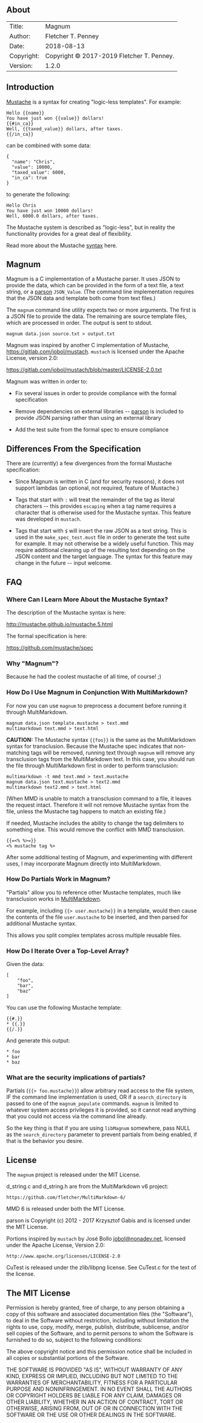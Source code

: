 ## About ##

|	|	|  
| ----------	| -------------------------	|  
| Title:	| Magnum	|  
| Author:	| Fletcher T. Penney	|  
| Date:	| 2018-08-13	|  
| Copyright:	| Copyright © 2017-2019 Fletcher T. Penney.	|  
| Version:	| 1.2.0	|  


## Introduction ##

[Mustache] is a syntax for creating "logic-less templates". For example:

	Hello {{name}}
	You have just won {{value}} dollars!
	{{#in_ca}}
	Well, {{taxed_value}} dollars, after taxes.
	{{/in_ca}}

can be combined with some data:

	{
	  "name": "Chris",
	  "value": 10000,
	  "taxed_value": 6000,
	  "in_ca": true
	}

to generate the following:

	Hello Chris
	You have just won 10000 dollars!
	Well, 6000.0 dollars, after taxes.


The Mustache system is described as "logic-less", but in reality the
functionality provides for a great deal of flexibility.

Read more about the Mustache [syntax] here.


## Magnum ##

Magnum is a C implementation of a Mustache parser.  It uses JSON to provide
the data, which can be provided in the form of a text file, a text string, or
a [parson] `JSON_Value`.  (The command line implementation requires that the
JSON data and template both come from text files.)

The `magnum` command line utility expects two or more arguments.  The first is
a JSON file to provide the data.  The remaining are source template files,
which are processed in order.  The output is sent to stdout.

	magnum data.json source.txt > output.txt

Magnum was inspired by another C implementation of Mustache,
<https://gitlab.com/jobol/mustach>.  `mustach` is licensed  under the Apache
License, version 2.0:

<https://gitlab.com/jobol/mustach/blob/master/LICENSE-2.0.txt>


Magnum was written in order to:

*   Fix several issues in order to provide compliance with the formal
	specification

*	Remove dependencies on external libraries -- [parson] is included to provide
	JSON parsing rather than using an external library

*	Add the test suite from the formal spec to ensure compliance


## Differences From the Specification ##

There are (currently) a few divergences from the formal Mustache
specification:

*	Since Magnum is written in C (and for security reasons), it does not support
	lambdas (an optional, not required, feature of Mustache.)

*	Tags that start with `:` will treat the remainder of the tag as literal
	characters -- this provides `escaping` when a tag name requires a character
	that is otherwise used for the Mustache syntax.  This feature was developed
	in `mustach`.

*   Tags that start with `$` will insert the raw JSON as a text string. This
	is used in the `make_spec_test.must` file in order to generate the test
	suite for example. It may not otherwise be a widely useful function. This
	may require additional cleaning up of the resulting text depending on the
	JSON content and the target language.  The syntax for this feature may
	change in the future -- input welcome.


## FAQ ##

### Where Can I Learn More About the Mustache Syntax? ###

The description of the Mustache syntax is here:

<http://mustache.github.io/mustache.5.html>

The formal specification is here:

<https://github.com/mustache/spec>


### Why "Magnum"? ###

Because he had the coolest mustache of all time, of course! ;)


### How Do I Use Magnum in Conjunction With MultiMarkdown? ###

For now you can use `magnum` to preprocess a document before running it
through MultiMarkdown.

	magnum data.json template.mustache > text.mmd
	multimarkdown text.mmd > text.html

**CAUTION:**  The Mustache syntax `{{foo}}` is the same as the MultiMarkdown
syntax for transclusion.  Because the Mustache spec indicates that non-
matching tags will be removed, running text through `magnum` will remove any
transclusion tags from the MultiMarkdown text.  In this case, you should run
the file through MultiMarkdown first in order to perform transclusion:

	multimarkdown -t mmd text.mmd > text.mustache
	magnum data.json text.mustache > text2.mmd
	multimarkdown text2.mmd > text.html

(When MMD is unable to match a transclusion command to a file, it leaves the
request intact.  Therefore it will not remove Mustache syntax from the file,
unless the Mustache tag happens to match an existing file.)

If needed, Mustache includes the ability to change the tag delimiters to
something else.  This would remove the conflict with MMD transclusion.

	{{=<% %>=}}
	<% mustache tag %>


After some additional testing of Magnum, and experimenting with different
uses, I may incorporate Magnum directly into MultiMarkdown.


### How Do Partials Work in Magnum? ###

"Partials" allow you to reference other Mustache templates, much like
transclusion works in
[MultiMarkdown](https://github.com/fletcher/MultiMarkdown-6).

For example, including `{{> user.mustache}}` in a template, would then cause
the contents of the file `user.mustache` to be inserted, and then parsed for
additional Mustache syntax.

This allows you split complex templates across multiple reusable files.


### How Do I Iterate Over a Top-Level Array? ###

Given the data:

	[
		"foo",
		"bar",
		"baz"
	]

You can use the following Mustache template:

	{{#.}}
	* {{.}}
	{{/.}}

And generate this output:

	* foo
	* bar
	* baz


### What are the security implications of partials? ###

Partials (`{{> foo.mustache}}`) allow arbitrary read access to the file
system, IF the command line implementation is used, OR if a `search_directory`
is passed to one of the `magnum_populate` commands.  `magnum` is limited to
whatever system access privileges it is provided, so it cannot read anything
that you could not access via the command line already.

So the key thing is that if you are using `libMagnum` somewhere, pass NULL as
the `search_directory` parameter to prevent partials from being enabled, if
that is the behavior you desire.


## License ##

The `magnum` project is released under the MIT License.

d_string.c and d_string.h are from the MultiMarkdown v6 project:

	https://github.com/fletcher/MultiMarkdown-6/

MMD 6 is released under both the MIT License.

parson is Copyright (c) 2012 - 2017 Krzysztof Gabis and is licensed under
the MIT License.

Portions inspired by `mustach` by José Bollo <jobol@nonadev.net>, licensed
under the Apache License, Version 2.0:

	http://www.apache.org/licenses/LICENSE-2.0


CuTest is released under the zlib/libpng license. See CuTest.c for the text
of the license.


## The MIT License ##

Permission is hereby granted, free of charge, to any person obtaining a copy
of this software and associated documentation files (the "Software"), to deal
in the Software without restriction, including without limitation the rights
to use, copy, modify, merge, publish, distribute, sublicense, and/or sell
copies of the Software, and to permit persons to whom the Software is
furnished to do so, subject to the following conditions:

The above copyright notice and this permission notice shall be included in
all copies or substantial portions of the Software.

THE SOFTWARE IS PROVIDED "AS IS", WITHOUT WARRANTY OF ANY KIND, EXPRESS OR
IMPLIED, INCLUDING BUT NOT LIMITED TO THE WARRANTIES OF MERCHANTABILITY,
FITNESS FOR A PARTICULAR PURPOSE AND NONINFRINGEMENT. IN NO EVENT SHALL THE
AUTHORS OR COPYRIGHT HOLDERS BE LIABLE FOR ANY CLAIM, DAMAGES OR OTHER
LIABILITY, WHETHER IN AN ACTION OF CONTRACT, TORT OR OTHERWISE, ARISING FROM,
OUT OF OR IN CONNECTION WITH THE SOFTWARE OR THE USE OR OTHER DEALINGS IN
THE SOFTWARE.

[parson]:	https://github.com/kgabis/parson
[Mustache]:	http://mustache.github.io/
[spec]: 	https://github.com/mustache/spec
[syntax]:	http://mustache.github.io/mustache.5.html
